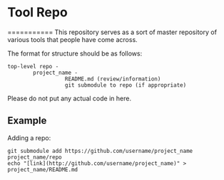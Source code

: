 # Tool Repo
===========
This repository serves as a sort of master repository of various tools that people have come across.

The format for structure should be as follows:

	top-level repo -
			project_name -
				      README.md (review/information)
				      git submodule to repo (if appropriate)

Please do not put any actual code in here.


## Example

Adding a repo:

	git submodule add https://github.com/username/project_name project_name/repo
	echo "[link](http://github.com/username/project_name)" > project_name/README.md